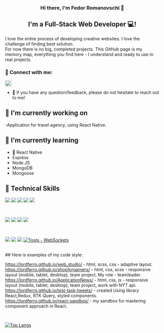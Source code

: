 
<h3 align="center">
Hi there, I'm Fedor Romanovschi 👋
</h3>

<h2 align="center">
I'm a Full-Stack Web Developer 💻!
</h2> 

I love the entire process of developing creative websites. I love the challenge of finding best solution. </br>
For now there is no big, completed projects. This GitHub page is my memory map, everything you find here - I understand and ready to use in real projects.

### 🤝 Connect with me:

<a href="https://www.linkedin.com/in/fedor-romanovschi/"><img align="left" src="https://raw.githubusercontent.com/yushi1007/yushi1007/main/images/linkedin.svg" alt="Fedor Romanovschi | LinkedIn" width="21px"/></a>
</br>
- 💬 If you have any question/feedback, please do not hesitate to reach out to me!

## 🔭 I'm currently working on

-Application for travel agency, using React Native.

## 🌱 I'm currently learning

- 📱 React Native
- Express
- Node.JS 
- MongoDB 
- Mongoose

## 💼 Technical Skills

![](https://img.shields.io/badge/Code-React-informational?style=flat&logo=react&color=61DAFB)
![](https://img.shields.io/badge/Code-Redux-informational?style=flat&logo=Redux&color=764ABC)
![](https://img.shields.io/badge/Code-JavaScript-informational?style=flat&logo=JavaScript&color=F7DF1E)
![](https://img.shields.io/badge/Code-HTML5-informational?style=flat&logo=HTML5&color=E34F26)
![](https://img.shields.io/badge/code-TypeScript-%233178C6?style=flat&logo=typescript)

</br>

![](https://img.shields.io/badge/Style-Bootstrap-informational?style=flat&logo=Bootstrap&color=7952B3)
![](https://img.shields.io/badge/Style-CSS3-informational?style=flat&logo=CSS3&color=1572B6)
![](https://img.shields.io/badge/Style-styled--components-informational?style=flat&logo=styled-components&color=DB7093)
![](https://img.shields.io/badge/Style-NativeBase-brightgreen)


</br>

![](https://img.shields.io/badge/Tools-Figma-informational?style=flat&logo=Figma&color=F24E1E)
![](https://img.shields.io/badge/Tools-NPM-informational?style=flat&logo=NPM&color=CB3837)
![](https://img.shields.io/badge/Tools-GitHub-informational?style=flat&logo=GitHub&color=181717)
[![Tools - WebSockets](https://img.shields.io/static/v1?label=Tools&message=WebSockets&color=2ea44f)](https://socket.io/)

</br>
## Here is examples of my code style:

https://lordferro.github.io/web_studio/ - html, scss, css - adaptive layout. </br>
https://lordferro.github.io/shopforgamers/ - html, css, scss - responsive layout (mobile, tablet, desktop), team project. My role - teamleader. </br>
https://lordferro.github.io/ApplicationNews/ - html, css, js - responsive layout (mobile, tablet, desktop), team project, work with NYT api.</br>
https://lordferro.github.io/test-task-tweets/ - created Using library React,Redux, RTK Query, styled components.</br>
https://lordferro.github.io/react-sandbox/ - my sandbox for mastering component approach in React.</br>



</br>

[![Top Langs](https://github-readme-stats.vercel.app/api/top-langs/?username=lordferro&layout=compact)](https://github.com/lordferro)
